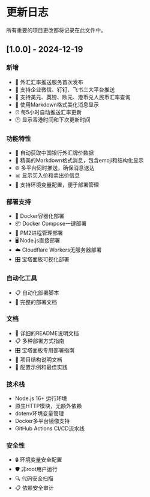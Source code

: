 # 更新日志

所有重要的项目更改都将记录在此文件中。

## [1.0.0] - 2024-12-19

### 新增
- 🎉 外汇汇率推送服务首次发布
- 📱 支持企业微信、钉钉、飞书三大平台推送
- 💱 支持美元、英镑、欧元、港币兑人民币汇率查询
- 📝 使用Markdown格式美化消息显示
- ⏰ 每5小时自动推送汇率更新
- 🕐 显示香港时间和下次更新时间

### 功能特性
- 🔄 自动获取中国银行外汇牌价数据
- 🎨 精美的Markdown格式消息，包含emoji和结构化显示
- 🌐 多平台同时推送，确保消息送达
- 📊 显示买入价和卖出价信息
- 🔧 支持环境变量配置，便于部署管理

### 部署支持
- 🐳 Docker容器化部署
- 📦 Docker Compose一键部署
- 🚀 PM2进程管理部署
- 🖥️ Node.js直接部署
- ☁️ Cloudflare Workers无服务器部署
- 🎛️ 宝塔面板可视化部署

### 自动化工具
- 📋 自动化部署脚本
- 📝 完整的部署文档

### 文档
- 📖 详细的README说明文档
- 📋 多种部署方式指南
- 🎛️ 宝塔面板专用部署指南
- 📁 项目结构说明文档
- 🔧 配置示例和最佳实践

### 技术栈
- Node.js 16+ 运行环境
- 原生HTTP模块，无额外依赖
- dotenv环境变量管理
- Docker多平台镜像支持
- GitHub Actions CI/CD流水线

### 安全性
- 🔒 环境变量安全配置
- 🛡️ 非root用户运行
- 🔍 代码安全扫描
- 📋 依赖安全审计
